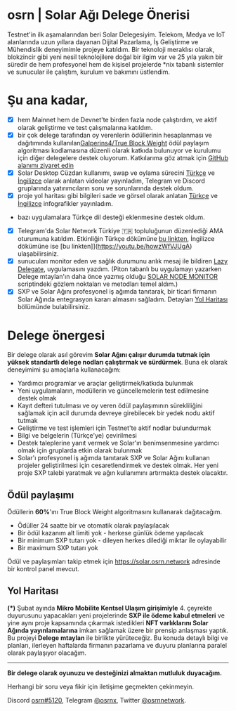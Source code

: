 # osrn | Solar Ağı Delege Önerisi
Testnet'in ilk aşamalarından beri Solar Delegesiyim. Telekom, Medya ve IoT alanlarında uzun yıllara dayanan Dijital Pazarlama, İş Geliştirme ve Mühendislik deneyimimle projeye katıldım. Bir teknoloji meraklısı olarak, blokzincir gibi yeni nesil teknolojilere doğal bir ilgim var ve 25 yıla yakın bir süredir de hem profesyonel hem de kişisel projelerde *nix tabanlı sistemler ve sunucular ile çalıştım, kurulum ve bakımını üstlendim.

# Şu ana kadar,

- [x] hem Mainnet hem de Devnet'te birden fazla node çalıştırdım, ve aktif olarak geliştirme ve test çalışmalarına katıldım.
- [x] bir çok delege tarafından oy verenlerin ödüllerinin hesaplanması ve dağıtımında kullanılan[Galperins4/True Block Weight](https://github.com/galperins4/core2_tbw) ödül paylaşım algoritması kodlamasına düzenli olarak katkıda bulunuyor ve kurulumu için diğer delegelere destek oluyorum. Katkılarıma göz atmak için [GitHub alanımı ziyaret edin](https://github.com/osrn/core2_tbw)
- [x] Solar Desktop Cüzdan kullanımı, swap ve oylama sürecini [Türkçe](https://youtu.be/WA38JbE3MlE) ve [İngilizce](https://youtu.be/W4qAOb50Pcw) olarak anlatan videolar yayınladım, Telegram ve Discord gruplarında yatırımcıların soru ve sorunlarında destek oldum.
- [x] proje yol haritası gibi bilgileri sade ve görsel olarak anlatan [Türkçe](https://osrn.github.io/solar/solar-roadmap-2022-infogx-tr.jpg) ve [İngilizce](https://osrn.github.io/solar/solar-roadmap-2022-infogx-en.jpg) infografikler yayınladım.
- bazı uygulamalara Türkçe dil desteği eklenmesine destek oldum.
- [x] Telegram'da Solar Network Türkiye 🇹🇷 topluluğunun düzenlediği AMA oturumuna katıldım. Etkinliğin Türkçe dökümüne [bu linkten](https://t.me/solarnetwork_tr/17902), İngilizce dökümüne ise [bu linkten]](https://youtu.be/howzWfVJUgA) ulaşabilirsiniz.
- [x] sunucuları monitor eden ve sağlık durumunu anlık mesaj ile bildiren [Lazy Delegate](https://github.com/osrn/lazy-delegate), uygulamasını yazdım. (Piton tabanlı bu uygulamayı yazarken Delege mtaylan'ın daha önce yazmış olduğu [SOLAR NODE MONITOR](https://github.com/mtaylan/SOLAR_NODE_Monitor_Discord) scriptindeki gözlem noktaları ve metodları temel aldım.)
- [x] SXP ve Solar Ağını profesyonel iş ağımda tanıtarak, bir ticari firmanın Solar Ağında entegrasyon kararı almasını sağladım. Detayları [Yol Haritası](#yol-haritası) bölümünde bulabilirsiniz.

# Delege önergesi
Bir delege olarak asıl görevim **Solar Ağını çalışır durumda tutmak için yüksek standartlı delege nodları çalıştırmak ve sürdürmek**. Buna ek olarak deneyimimi şu amaçlarla kullanacağım:
- Yardımcı programlar ve araçlar geliştirmek/katkıda bulunmak
- Yeni uygulamaların, modüllerin ve güncellemelerin test edilmesine destek olmak
- Kayıt defteri tutulması ve oy veren ödül paylaşımının sürekliliğini sağlamak için acil durumda devreye girebilecek bir yedek nodu aktif tutmak
- Geliştirme ve test işlemleri için Testnet'te aktif nodlar bulundurmak
- Bilgi ve belgelerin (Türkçe'ye) çevirilmesi
- Destek taleplerine yanıt vermek ve Solar'ın benimsenmesine yardımcı olmak için gruplarda etkin olarak bulunmak
- Solar'ı profesyonel iş ağımda tanıtarak SXP ve Solar Ağını kullanan projeler geliştirilmesi için cesaretlendirmek ve destek olmak. Her yeni proje SXP talebi yaratmak ve ağın kullanımını artırmakta destek olacaktır.

## Ödül paylaşımı
Ödüllerin **60%**'ını True Block Weight algoritmasını kullanarak dağıtacağım.
- Ödüller 24 saatte bir ve otomatik olarak paylaşılacak
- Bir ödül kazanım alt limiti yok - herkese günlük ödeme yapılacak
- Bir minimum SXP tutarı yok - dileyen herkes dilediği miktar ile oylayabilir
- Bir maximum SXP tutarı yok

 Ödül ve paylaşımları takip etmek için https://solar.osrn.network adresinde bir kontrol panel mevcut.

## Yol Haritası
**(*)** Şubat ayında **Mikro Mobilite Kentsel Ulaşım girişimiyle** 4. çeyrekte duyurusunu yapacakları yeni projelerinde **SXP ile ödeme kabul etmeleri** ve yine aynı proje kapsamında çıkarmak istedikleri **NFT varlıklarını  Solar Ağında yayınlamalarına** imkan sağlamak üzere bir prensip anlaşması yaptık. Bu projeyi **Delege mtaylan** ile birlikte yürüteceğiz. Bu konuda detaylı bilgi ve planları, ilerleyen haftalarda firmanın pazarlama ve duyuru planlarına paralel olarak paylaşıyor olacağım.

---
**Bir delege olarak oyunuzu ve desteğinizi almaktan mutluluk duyacağım.**

Herhangi bir soru veya fikir için iletişime geçmekten çekinmeyin.

Discord [osrn#5120](https://discordapp.com/users/934889170139222077), Telegram [@osrnx](https://t.me/osrnx), Twitter [@osrnnetwork](https://twitter.com/osrnnetwork).
